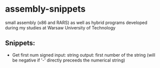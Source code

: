 # assembly-snippets
small assembly (x86 and RARS) as well as hybrid programs developed during my studies at Warsaw University of Technology

## Snippets:
- Get first num signed
input: string
output: first number of the string (will be negative if '-' directly preceeds the numerical string)
